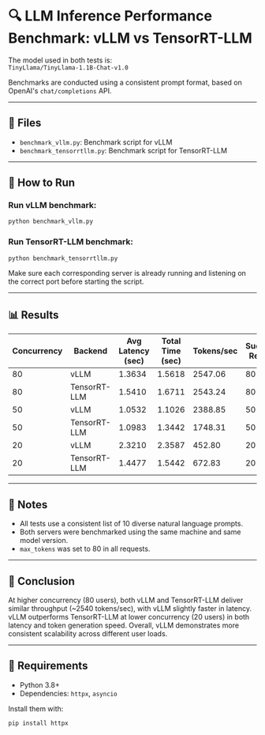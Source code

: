 # 🔍 LLM Inference Performance Benchmark: vLLM vs TensorRT-LLM

The model used in both tests is:  
`TinyLlama/TinyLlama-1.1B-Chat-v1.0`

Benchmarks are conducted using a consistent prompt format, based on OpenAI's `chat/completions` API.

---

## 📂 Files

- `benchmark_vllm.py`: Benchmark script for vLLM
- `benchmark_tensorrtllm.py`: Benchmark script for TensorRT-LLM

---

## 🚀 How to Run

### Run vLLM benchmark:
```bash
python benchmark_vllm.py
````

### Run TensorRT-LLM benchmark:

```bash
python benchmark_tensorrtllm.py
```

Make sure each corresponding server is already running and listening on the correct port before starting the script.

---

## 📊 Results

| Concurrency | Backend      | Avg Latency (sec) | Total Time (sec) | Tokens/sec | Successful Requests |
| ----------- | ------------ | ----------------- | ---------------- | ---------- | ------------------- |
| 80          | vLLM         | 1.3634            | 1.5618           | 2547.06    | 80 / 80             |
| 80          | TensorRT-LLM | 1.5410            | 1.6711           | 2543.24    | 80 / 80             |
| 50          | vLLM         | 1.0532            | 1.1026           | 2388.85    | 50 / 50             |
| 50          | TensorRT-LLM | 1.0983            | 1.3442           | 1748.31    | 50 / 50             |
| 20          | vLLM         | 2.3210            | 2.3587           | 452.80     | 20 / 20             |
| 20          | TensorRT-LLM | 1.4477            | 1.5442           | 672.83     | 20 / 20             |

---

## 📝 Notes

* All tests use a consistent list of 10 diverse natural language prompts.
* Both servers were benchmarked using the same machine and same model version.
* `max_tokens` was set to 80 in all requests.

---

## 📌 Conclusion

At higher concurrency (80 users), both vLLM and TensorRT-LLM deliver similar throughput (~2540 tokens/sec), with vLLM slightly faster in latency.
vLLM outperforms TensorRT-LLM at lower concurrency (20 users) in both latency and token generation speed.
Overall, vLLM demonstrates more consistent scalability across different user loads.

---

## 🔧 Requirements

* Python 3.8+
* Dependencies: `httpx`, `asyncio`

Install them with:

```bash
pip install httpx
```


